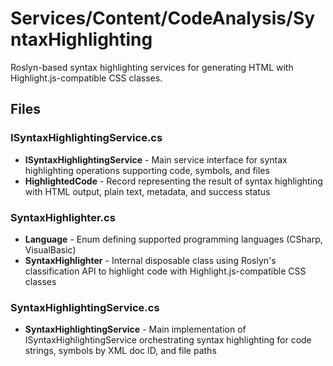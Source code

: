 # Services/Content/CodeAnalysis/SyntaxHighlighting

Roslyn-based syntax highlighting services for generating HTML with Highlight.js-compatible CSS classes.

## Files

### ISyntaxHighlightingService.cs
- **ISyntaxHighlightingService** - Main service interface for syntax highlighting operations supporting code, symbols, and files
- **HighlightedCode** - Record representing the result of syntax highlighting with HTML output, plain text, metadata, and success status

### SyntaxHighlighter.cs
- **Language** - Enum defining supported programming languages (CSharp, VisualBasic)
- **SyntaxHighlighter** - Internal disposable class using Roslyn's classification API to highlight code with Highlight.js-compatible CSS classes

### SyntaxHighlightingService.cs
- **SyntaxHighlightingService** - Main implementation of ISyntaxHighlightingService orchestrating syntax highlighting for code strings, symbols by XML doc ID, and file paths
